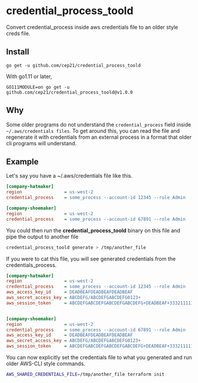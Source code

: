 # credential_process_toold
Convert credential_process inside aws credentials file to an older style creds file.

## Install

`go get -u github.com/cep21/credential_process_toold`

With go1.11 or later,

`GO111MODULE=on go get -u github.com/cep21/credential_process_toold@v1.0.0`

## Why

Some older programs do not understand the `credential_process` field inside `~/.aws/credentials files`.
To get around this, you can read the file and regenerate it with credentials from an external process in a
format that older cli programs will understand.

## Example

Let's say you have a ~/.aws/credentials file like this.

```ini
[company-hatmaker]
region                = us-west-2
credential_process    = some_process --account-id 12345 --role Admin

[company-shoemaker]
region                = us-west-2
credential_process    = some_process --account-id 67891 --role Admin
```

You could then run the **credential_process_toold** binary on this file and pipe the output to another file

```bash
credential_process_toold generate > /tmp/another_file
```

If you were to cat this file, you will see generated credentials from the credentials_process.

```ini
[company-hatmaker]
region                = us-west-2
credential_process    = some_process --account-id 12345 --role Admin
aws_access_key_id     = DEADBEAFDEADBEAFDEADBEAF
aws_secret_access_key = ABCDEFG/ABCDEFGABCDEFG0123+
aws_session_token     = ABCDEFGABCDEFGABCDEFGABCDEFG+DEADBEAF+333211111


[company-shoemaker]
region                = us-west-2
credential_process    = some_process --account-id 67891 --role Admin
aws_access_key_id     = DEADBEAFDEADBEAFDEADBEAF
aws_secret_access_key = ABCDEFG/ABCDEFGABCDEFG0123+
aws_session_token     = ABCDEFGABCDEFGABCDEFGABCDEFG+DEADBEAF+333211111
```

You can now explicitly set the credentials file to what you generated and run older AWS-CLI style commands.

```bash
AWS_SHARED_CREDENTIALS_FILE=/tmp/another_file terraform init
```